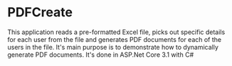 # PDFCreate
This application reads a pre-formatted Excel file, picks out specific details for each user from the file and generates PDF documents for each of the users in the file.
It's main purpose is to demonstrate how to dynamically generate PDF documents.
It's done in ASP.Net Core 3.1 with C#
